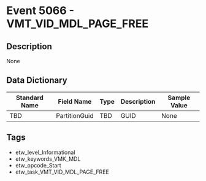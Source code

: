 # Event 5066 - VMT_VID_MDL_PAGE_FREE

## Description
None

## Data Dictionary
|Standard Name|Field Name|Type|Description|Sample Value|
|---|---|---|---|---|
|TBD|PartitionGuid|TBD|GUID|None|None|

## Tags
* etw_level_Informational
* etw_keywords_VMK_MDL
* etw_opcode_Start
* etw_task_VMT_VID_MDL_PAGE_FREE